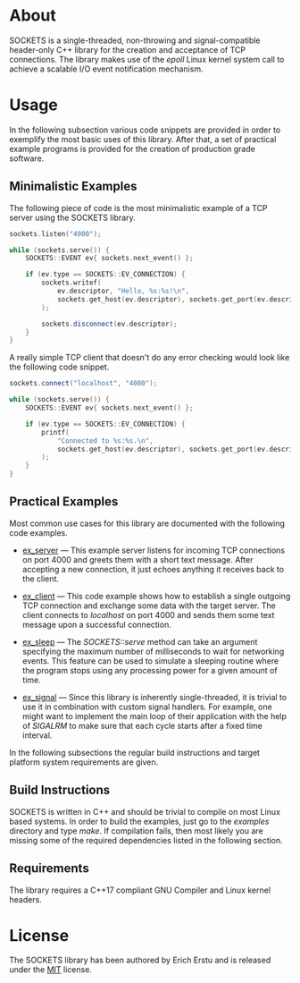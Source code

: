 # About ########################################################################

SOCKETS is a single-threaded, non-throwing and signal-compatible header-only C++
library for the creation and acceptance of TCP connections. The library makes
use of the *epoll* Linux kernel system call to achieve a scalable I/O event
notification mechanism.


# Usage ########################################################################

In the following subsection various code snippets are provided in order to
exemplify the most basic uses of this library. After that, a set of practical
example programs is provided for the creation of production grade software.


## Minimalistic Examples #######################################################

The following piece of code is the most minimalistic example of a TCP server
using the SOCKETS library.

```C++
sockets.listen("4000");

while (sockets.serve()) {
    SOCKETS::EVENT ev{ sockets.next_event() };

    if (ev.type == SOCKETS::EV_CONNECTION) {
        sockets.writef(
            ev.descriptor, "Hello, %s:%s!\n",
            sockets.get_host(ev.descriptor), sockets.get_port(ev.descriptor)
        );

        sockets.disconnect(ev.descriptor);
    }
}
```

A really simple TCP client that doesn't do any error checking would look like
the following code snippet.

```C++
sockets.connect("localhost", "4000");

while (sockets.serve()) {
    SOCKETS::EVENT ev{ sockets.next_event() };

    if (ev.type == SOCKETS::EV_CONNECTION) {
        printf(
            "Connected to %s:%s.\n",
            sockets.get_host(ev.descriptor), sockets.get_port(ev.descriptor)
        );
    }
}
```


## Practical Examples ##########################################################

Most common use cases for this library are documented with the following code
examples.

* [ex_server](examples/src/ex_server.cpp) —
  This example server listens for incoming TCP connections on port 4000 and
  greets them with a short text message. After accepting a new connection, it
  just echoes anything it receives back to the client.

* [ex_client](examples/src/ex_client.cpp) —
  This code example shows how to establish a single outgoing TCP connection and
  exchange some data with the target server. The client connects to _localhost_
  on port 4000 and sends them some text message upon a successful connection.

* [ex_sleep](examples/src/ex_sleep.cpp) —
  The _SOCKETS::serve_ method can take an argument specifying the maximum number
  of milliseconds to wait for networking events. This feature can be used to
  simulate a sleeping routine where the program stops using any processing power
  for a given amount of time.

* [ex_signal](examples/src/ex_signal.cpp) —
  Since this library is inherently single-threaded, it is trivial to use it in
  combination with custom signal handlers. For example, one might want to
  implement the main loop of their application with the help of _SIGALRM_ to
  make sure that each cycle starts after a fixed time interval.

In the following subsections the regular build instructions and target platform
system requirements are given.


## Build Instructions ##########################################################

SOCKETS is written in C++ and should be trivial to compile on most Linux based
systems. In order to build the examples, just go to the _examples_ directory and
type _make_. If compilation fails, then most likely you are missing some of the
required dependencies listed in the following section.


## Requirements ################################################################

The library requires a C++17 compliant GNU Compiler and Linux kernel headers.


# License ######################################################################

The SOCKETS library has been authored by Erich Erstu and is released under the
[MIT](LICENSE) license.
